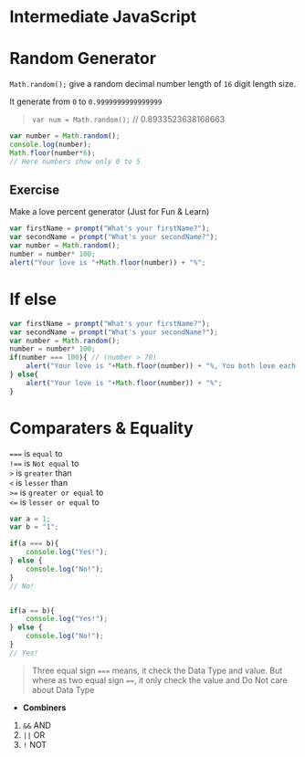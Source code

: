 # Intermediate JavaScript

# Random Generator

`Math.random();` give a random decimal number length of `16` digit length size.

It generate from `0` to `0.9999999999999999`

> `var num = Math.random();` // 0.8933523638168663

```js
var number = Math.random();
console.log(number);
Math.floor(number*6);
// Here numbers show only 0 to 5 
```

## Exercise
Make a love percent generator (Just for Fun & Learn)

```js
var firstName = prompt("What's your firstName?");
var secondName = prompt("What's your secondName?");
var number = Math.random();
number = number* 100;
alert("Your love is "+Math.floor(number)) + "%";
```

# If else

```js
var firstName = prompt("What's your firstName?");
var secondName = prompt("What's your secondName?");
var number = Math.random();
number = number* 100;
if(number === 100){ // (number > 70)
    alert("Your love is "+Math.floor(number)) + "%, You both love each other like Kanye and Kanye!";
} else{
    alert("Your love is "+Math.floor(number)) + "%";
}
```

# Comparaters & Equality

`===` is `equal` to  
`!==` is `Not equal` to  
`>`   is `greater` than  
`<`   is `lesser` than  
`>=`  is `greater or equal` to   
`<=`  is `lesser or equal` to   

```js
var a = 1;
var b = "1";

if(a === b){
    console.log("Yes!");
} else {
    console.log("No!");
}
// No!


if(a == b){
    console.log("Yes!");
} else {
    console.log("No!");
}
// Yes!
```
> Three equal sign `===` means, it check the Data Type  and value. But where as two equal sign `==`, it only check the value and Do Not care about Data Type 

- **Combiners**

1. `&&` AND  
2. `||` OR   
3. `!`  NOT



